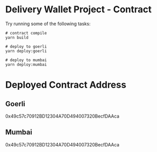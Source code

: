 # Delivery Wallet Project - Contract

Try running some of the following tasks:

```shell
# contract compile
yarn build

# deploy to goerli
yarn deploy:goerli

# deploy to mumbai
yarn deploy:mumbai
```

# Deployed Contract Address

## Goerli

0x49c57c70912BD12304A70D494007320BecfDAAca

## Mumbai

0x49c57c70912BD12304A70D494007320BecfDAAca
